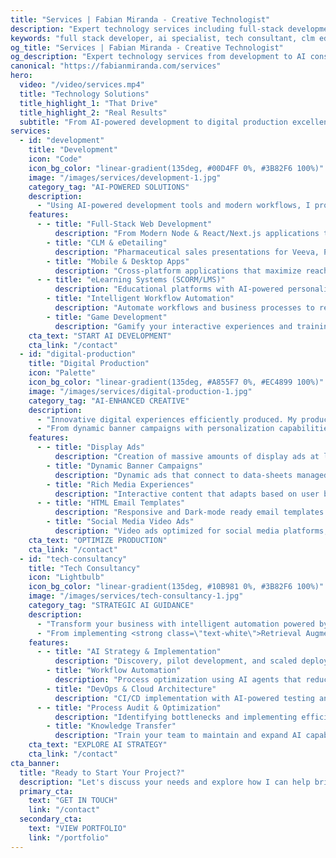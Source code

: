 ```yaml
---
title: "Services | Fabian Miranda - Creative Technologist"
description: "Expert technology services including full-stack development, digital production, and tech consultancy. Specializing in AI implementation, pharmaceutical solutions, and eLearning systems."
keywords: "full stack developer, ai specialist, tech consultant, clm edetailing, elearning scorm, digital production"
og_title: "Services | Fabian Miranda - Creative Technologist"
og_description: "Expert technology services from development to AI consultancy"
canonical: "https://fabianmiranda.com/services"
hero:
  video: "/video/services.mp4"
  title: "Technology Solutions"
  title_highlight_1: "That Drive"
  title_highlight_2: "Real Results"
  subtitle: "From AI-powered development to digital production excellence, delivering comprehensive solutions that transform businesses and accelerate growth."
services:
  - id: "development"
    title: "Development"
    icon: "Code"
    icon_bg_color: "linear-gradient(135deg, #00D4FF 0%, #3B82F6 100%)"
    image: "/images/services/development-1.jpg"
    category_tag: "AI-POWERED SOLUTIONS"
    description:
      - "Using AI-powered development tools and modern workflows, I provide businesses with high-quality development services at a fraction of the traditional cost—without compromising on speed or quality."
    features:
      - - title: "Full-Stack Web Development"
          description: "From Modern Node & React/Next.js applications to robust CMS solutions built on technologies like Wordpress, AEM, Strapi, and much more."
        - title: "CLM & eDetailing"
          description: "Pharmaceutical sales presentations for Veeva, Pitcher, Showpad, or standalone. With intelligent content adaptation for multiple journeys, and tracking capabilities."
        - title: "Mobile & Desktop Apps"
          description: "Cross-platform applications that maximize reach and engagement, built with React Native, Flutter, or Electron."
      - - title: "eLearning Systems (SCORM/LMS)"
          description: "Educational platforms with AI-powered personalized learning paths and automated progress tracking"
        - title: "Intelligent Workflow Automation"
          description: "Automate workflows and business processes to reduce manual tasks and improve efficiency across your organization."
        - title: "Game Development"
          description: "Gamify your interactive experiences and training materials to boost engagement and retention."
    cta_text: "START AI DEVELOPMENT"
    cta_link: "/contact"
  - id: "digital-production"
    title: "Digital Production"
    icon: "Palette"
    icon_bg_color: "linear-gradient(135deg, #A855F7 0%, #EC4899 100%)"
    image: "/images/services/digital-production-1.jpg"
    category_tag: "AI-ENHANCED CREATIVE"
    description:
      - "Innovative digital experiences efficiently produced. My production workflow integrates AI tools powered by <strong class=\"text-white\">Claude, ChatGPT, and Gemini Pro</strong> for enhanced efficiency without sacrificing creative quality."
      - "From dynamic banner campaigns with personalization capabilities to automated transcreation across multiple languages, I deliver campaigns that adapt in real-time."
    features:
      - - title: "Display Ads"
          description: "Creation of massive amounts of display ads at lightning speed thanks to automations and AI-driven workflows."
        - title: "Dynamic Banner Campaigns"
          description: "Dynamic ads that connect to data-sheets managed directly by client. Allowing them to create variations and update content as simple as creating a row."
        - title: "Rich Media Experiences"
          description: "Interactive content that adapts based on user behavior and engagement patterns"
      - - title: "HTML Email Templates"
          description: "Responsive and Dark-mode ready email templates with cross-client compatibility and optimized for multiple platforms & services"
        - title: "Social Media Video Ads"
          description: "Video ads optimized for social media platforms, created with AI-assisted video editing tools to ensure efficiency and maximum engagement."
    cta_text: "OPTIMIZE PRODUCTION"
    cta_link: "/contact"
  - id: "tech-consultancy"
    title: "Tech Consultancy"
    icon: "Lightbulb"
    icon_bg_color: "linear-gradient(135deg, #10B981 0%, #3B82F6 100%)"
    image: "/images/services/tech-consultancy-1.jpg"
    category_tag: "STRATEGIC AI GUIDANCE"
    description:
      - "Transform your business with intelligent automation powered by <strong class=\"text-white\">Anthropic's Claude</strong>, <strong class=\"text-white\">OpenAI's ChatGPT</strong>, and <strong class=\"text-white\">Google's Gemini Pro</strong>. As an AI specialist, I deliver solutions that combine full-stack development expertise with advanced AI implementation."
      - "From implementing <strong class=\"text-white\">Retrieval Augmented Generation (RAG)</strong>, to orchestrating AI Agents through advanced MCP (Model Context Protocol) integrations, I build intelligent systems that will boost your organization efficiency, by connecting your data to powerful AI models, and providing the required context they need to execute automated actions."
    features:
      - - title: "AI Strategy & Implementation"
          description: "Discovery, pilot development, and scaled deployment with clear ROI measurement within 30-60 days"
        - title: "Workflow Automation"
          description: "Process optimization using AI agents that reduce manual work and improve accuracy across all business functions"
        - title: "DevOps & Cloud Architecture"
          description: "CI/CD implementation with AI-powered testing and automated deployment across AWS, Azure, and Google Cloud"
      - - title: "Process Audit & Optimization"
          description: "Identifying bottlenecks and implementing efficient solutions with measurable performance improvements"
        - title: "Knowledge Transfer"
          description: "Train your team to maintain and expand AI capabilities independently with comprehensive documentation"
    cta_text: "EXPLORE AI STRATEGY"
    cta_link: "/contact"
cta_banner:
  title: "Ready to Start Your Project?"
  description: "Let's discuss your needs and explore how I can help bring your vision to life."
  primary_cta:
    text: "GET IN TOUCH"
    link: "/contact"
  secondary_cta:
    text: "VIEW PORTFOLIO"
    link: "/portfolio"
---
```

